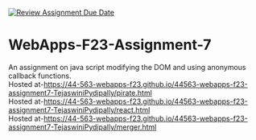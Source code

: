 [![Review Assignment Due Date](https://classroom.github.com/assets/deadline-readme-button-24ddc0f5d75046c5622901739e7c5dd533143b0c8e959d652212380cedb1ea36.svg)](https://classroom.github.com/a/Kv-XePEp)
# WebApps-F23-Assignment-7
An assignment on java script modifying the DOM and using anonymous callback functions. <br>
Hosted at-https://44-563-webapps-f23.github.io/44563-webapps-f23-assignment7-TejaswiniPydipally/pirate.html <br>
Hosted at-https://44-563-webapps-f23.github.io/44563-webapps-f23-assignment7-TejaswiniPydipally/react.html <br>
Hosted at-https://44-563-webapps-f23.github.io/44563-webapps-f23-assignment7-TejaswiniPydipally/merger.html <br>